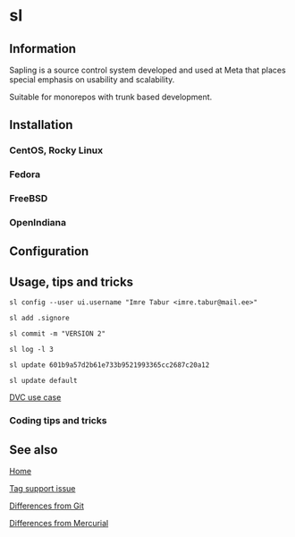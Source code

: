 # sl

## Information

Sapling is a source control system developed and used at Meta that places special emphasis on usability and scalability.

Suitable for monorepos with trunk based development.

## Installation

### CentOS, Rocky Linux

### Fedora

### FreeBSD

### OpenIndiana

## Configuration

## Usage, tips and tricks

```
sl config --user ui.username "Imre Tabur <imre.tabur@mail.ee>"

sl add .signore

sl commit -m "VERSION 2"

sl log -l 3

sl update 601b9a57d2b61e733b9521993365cc2687c20a12

sl update default
```

[DVC use case](dvc.md)

### Coding tips and tricks

## See also

[Home](https://sapling-scm.com/)

[Tag support issue](https://github.com/facebook/sapling/issues/169)

[Differences from Git](https://sapling-scm.com/docs/introduction/differences-git/)

[Differences from Mercurial](https://sapling-scm.com/docs/introduction/differences-hg/)
